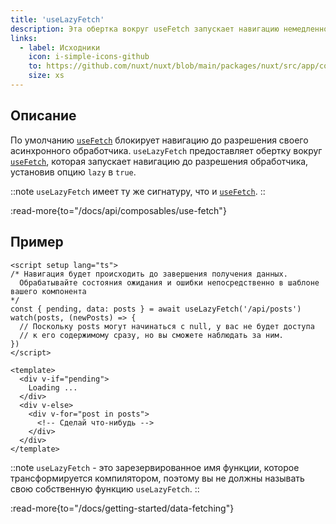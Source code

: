 ```yaml
---
title: 'useLazyFetch'
description: Эта обертка вокруг useFetch запускает навигацию немедленно.
links:
  - label: Исходники
    icon: i-simple-icons-github
    to: https://github.com/nuxt/nuxt/blob/main/packages/nuxt/src/app/composables/fetch.ts
    size: xs
---
```


## Описание

По умолчанию [`useFetch`](/docs/api/composables/use-fetch) блокирует навигацию до разрешения своего асинхронного обработчика. `useLazyFetch` предоставляет обертку вокруг [`useFetch`](/docs/api/composables/use-fetch), которая запускает навигацию до разрешения обработчика, установив опцию `lazy` в `true`.

::note
`useLazyFetch` имеет ту же сигнатуру, что и [`useFetch`](/docs/api/composables/use-fetch).
::

:read-more{to="/docs/api/composables/use-fetch"}

## Пример

```vue [pages/index.vue]
<script setup lang="ts">
/* Навигация будет происходить до завершения получения данных.
  Обрабатывайте состояния ожидания и ошибки непосредственно в шаблоне вашего компонента
*/
const { pending, data: posts } = await useLazyFetch('/api/posts')
watch(posts, (newPosts) => {
  // Поскольку posts могут начинаться с null, у вас не будет доступа
  // к его содержимому сразу, но вы сможете наблюдать за ним.
})
</script>

<template>
  <div v-if="pending">
    Loading ...
  </div>
  <div v-else>
    <div v-for="post in posts">
      <!-- Сделай что-нибудь -->
    </div>
  </div>
</template>
```

::note
`useLazyFetch` - это зарезервированное имя функции, которое трансформируется компилятором, поэтому вы не должны называть свою собственную функцию `useLazyFetch`.
::

:read-more{to="/docs/getting-started/data-fetching"}
